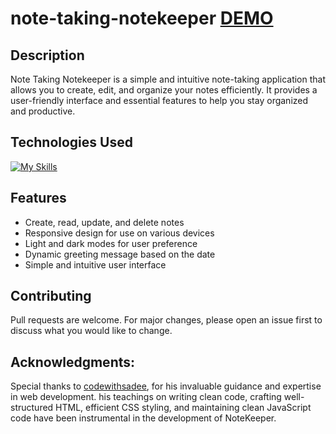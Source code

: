 # note-taking-notekeeper [DEMO](https://billalben.github.io/)

## Description

Note Taking Notekeeper is a simple and intuitive note-taking application that allows you to create, edit, and organize your notes efficiently. It provides a user-friendly interface and essential features to help you stay organized and productive.

## Technologies Used

[![My Skills](https://skills.thijs.gg/icons?i=html,css,js)](https://skills.thijs.gg)

## Features

<!--
- Organize notes into categories or folders
- Search notes by title or content
- Mark notes as favorites
- Sort notes by date or title
-->

- Create, read, update, and delete notes
- Responsive design for use on various devices
- Light and dark modes for user preference
- Dynamic greeting message based on the date
- Simple and intuitive user interface

## Contributing

Pull requests are welcome. For major changes, please open an issue first to discuss what you would like to change.

## Acknowledgments:

Special thanks to [codewithsadee](https://github.com/ravikumbhani), for his invaluable guidance and expertise in web development. his teachings on writing clean code, crafting well-structured HTML, efficient CSS styling, and maintaining clean JavaScript code have been instrumental in the development of NoteKeeper.
